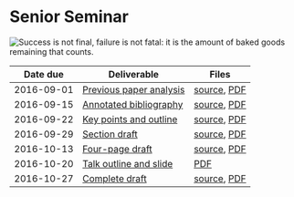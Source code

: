 # Senior Seminar

![Success is not final, failure is not fatal: it is the amount of baked goods remaining that counts.][cookies]

| Date due   | Deliverable                              | Files                                                          |
|------------|------------------------------------------|----------------------------------------------------------------|
| 2016-09-01 | [Previous paper analysis][analysis]      | [source][analysis-source], [PDF][analysis-final]               |
| 2016-09-15 | [Annotated bibliography][bibliography]   | [source][bibliography-source], [PDF][bibliography-final]       |
| 2016-09-22 | [Key points and outline][outline]        | [source][outline-source], [PDF][outline-final]                 |
| 2016-09-29 | [Section draft][section-draft]           | [source][section-draft-source], [PDF][section-draft-final]     |
| 2016-10-13 | [Four-page draft][four-page-draft]       | [source][four-page-draft-source], [PDF][four-page-draft-final] |
| 2016-10-20 | [Talk outline and slide][slide-draft]    | [PDF][slide-draft-final]                                       |
| 2016-10-27 | [Complete draft][complete-draft]         | [source][complete-draft-source], [PDF][complete-draft-final]   |

[analysis]: https://github.com/dstelljes/senior-sem/tree/master/previous-paper-analysis
[analysis-final]: https://drive.google.com/file/d/0B2xeEw_wfrSSSUs5dXY4WmUzdVk/view?usp=sharing
[analysis-source]: https://github.com/dstelljes/senior-sem/blob/a5e75dad9f55d729608ea2c973560b0fd811797b/previous-paper-analysis/summary.tex
[bibliography]: https://github.com/dstelljes/senior-sem/tree/master/annotated-bibliography
[bibliography-final]: https://drive.google.com/file/d/0B2xeEw_wfrSSNWdOczUtblA0NjA/view?usp=sharing
[bibliography-source]: https://github.com/dstelljes/senior-sem/blob/b7071ba01fb5aaa02b2fd799ace8ee3274d59363/annotated-bibliography/annotated-bibliography.tex
[complete-draft]: https://github.com/dstelljes/senior-sem/tree/master/paper
[complete-draft-final]: https://drive.google.com/file/d/0B2xeEw_wfrSSYzlRWjd6X0FQNmM/view?usp=sharing
[complete-draft-source]: https://github.com/dstelljes/senior-sem/blob/e804e02f1252347e5c1ba634e4222e8545b2ced2/paper/paper.tex
[cookies]: https://img.shields.io/badge/cookies-3-orange.svg
[four-page-draft]: https://github.com/dstelljes/senior-sem/tree/master/paper
[four-page-draft-final]: https://drive.google.com/file/d/0B2xeEw_wfrSSUXo3aUNHRTdYNHM/view?usp=sharing
[four-page-draft-source]: https://github.com/dstelljes/senior-sem/blob/123c0607874bc77767189f1a473431983491cbdf/paper/paper.tex
[outline]: https://github.com/dstelljes/senior-sem/tree/master/paper
[outline-final]: https://drive.google.com/file/d/0B2xeEw_wfrSSbTFabzFxOXpFRzQ/view?usp=sharing
[outline-source]: https://github.com/dstelljes/senior-sem/blob/c8b8ae07dbf43ceb0580b28b794efe9e03e8b04e/paper/paper.tex
[section-draft]: https://github.com/dstelljes/senior-sem/tree/master/paper
[section-draft-final]: https://drive.google.com/file/d/0B2xeEw_wfrSSekpSZGMyVzBUUzg/view?usp=sharing
[section-draft-source]: https://github.com/dstelljes/senior-sem/blob/20a8a565899b2d12ed9f8fdb085615cc0867fb2b/paper/paper.tex
[slide-draft]: https://github.com/dstelljes/senior-sem/tree/master/slides
[slide-draft-final]: https://drive.google.com/file/d/0B2xeEw_wfrSSSl9MWG5PV1htT2s/view?usp=sharing
